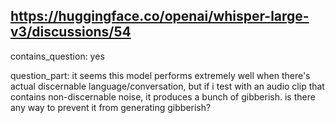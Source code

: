 ## https://huggingface.co/openai/whisper-large-v3/discussions/54

contains_question: yes

question_part: 
it seems this model performs extremely well when there's actual discernable language/conversation, but if i test with an audio clip that contains non-discernable noise, it produces a bunch of gibberish. is there any way to prevent it from generating gibberish?
